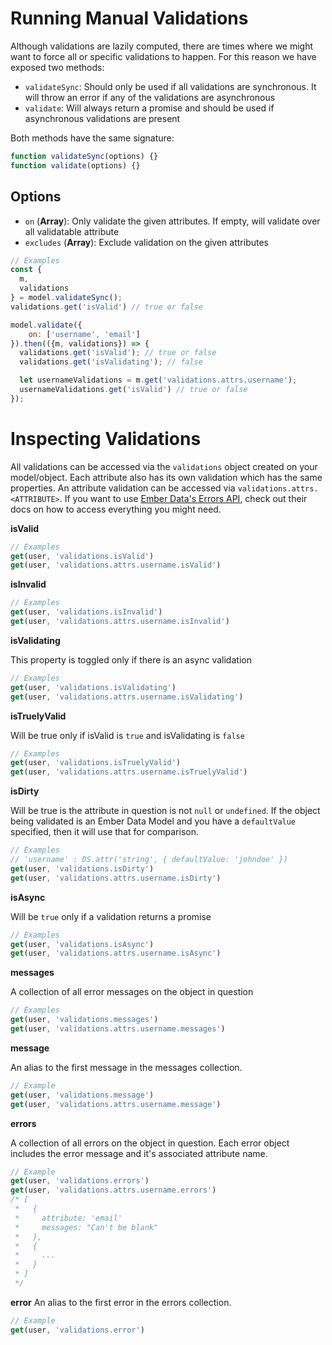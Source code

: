 # Running Manual Validations
Although validations are lazily computed, there are times where we might want to force all or specific validations to happen. For this reason we have exposed two methods:

* `validateSync`: Should only be used if all validations are synchronous. It will throw an error if any of the validations are asynchronous
* `validate`: Will always return a promise and should be used if asynchronous validations are present

Both methods have the same signature:
```javascript
function validateSync(options) {}
function validate(options) {}
```

## Options
* `on` (**Array**): Only validate the given attributes. If empty, will validate over all validatable attribute
* `excludes` (**Array**): Exclude validation on the given attributes

```javascript
// Examples
const {
  m,
  validations
} = model.validateSync();
validations.get('isValid') // true or false

model.validate({
    on: ['username', 'email']
}).then(({m, validations}) => {
  validations.get('isValid'); // true or false
  validations.get('isValidating'); // false

  let usernameValidations = m.get('validations.attrs.username');
  usernameValidations.get('isValid') // true or false
});
```

# Inspecting Validations
All validations can be accessed via the `validations` object created on your model/object. Each attribute also has its own validation which has the same properties. An attribute validation can be accessed via `validations.attrs.<ATTRIBUTE>`. If you want to use [Ember Data's Errors API](http://emberjs.com/api/data/classes/DS.Errors.html), check out their docs on how to access everything you might need.

**isValid**
```javascript
// Examples
get(user, 'validations.isValid')
get(user, 'validations.attrs.username.isValid')
```

**isInvalid**
```javascript
// Examples
get(user, 'validations.isInvalid')
get(user, 'validations.attrs.username.isInvalid')
```

**isValidating**

This property is toggled only if there is an async validation

```javascript
// Examples
get(user, 'validations.isValidating')
get(user, 'validations.attrs.username.isValidating')
```

**isTruelyValid**

Will be true only if isValid is `true` and isValidating is `false`

```javascript
// Examples
get(user, 'validations.isTruelyValid')
get(user, 'validations.attrs.username.isTruelyValid')
```

**isDirty**

Will be true is the attribute in question is not `null` or `undefined`. If the object being validated is an Ember Data Model and you have a `defaultValue` specified, then it will use that for comparison.

```javascript
// Examples
// 'username' : DS.attr('string', { defaultValue: 'johndoe' })
get(user, 'validations.isDirty')
get(user, 'validations.attrs.username.isDirty')
```

**isAsync**

Will be `true` only if a validation returns a promise

```javascript
// Examples
get(user, 'validations.isAsync')
get(user, 'validations.attrs.username.isAsync')
```

**messages**

A collection of all error messages on the object in question

```javascript
// Examples
get(user, 'validations.messages')
get(user, 'validations.attrs.username.messages')
```

**message**

An alias to the first message in the messages collection.

```javascript
// Example
get(user, 'validations.message')
get(user, 'validations.attrs.username.message')
```

**errors**

A collection of all errors on the object in question. Each error object includes the error message and it's associated attribute name.

```javascript
// Example
get(user, 'validations.errors')
get(user, 'validations.attrs.username.errors')
/* [
 *   {
 *     attribute: 'email'
 *     messages: "Can't be blank"
 *   },
 *   {
 *     ...
 *   }
 * ]
 */
```

**error**
An alias to the first error in the errors collection.

```javascript
// Example
get(user, 'validations.error')
```
